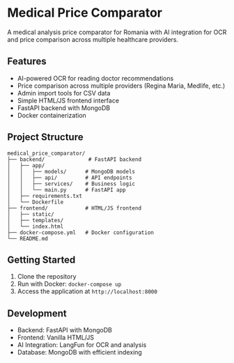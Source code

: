 # Medical Price Comparator

A medical analysis price comparator for Romania with AI integration for OCR and price comparison across multiple healthcare providers.

## Features

- AI-powered OCR for reading doctor recommendations
- Price comparison across multiple providers (Regina Maria, Medlife, etc.)
- Admin import tools for CSV data
- Simple HTML/JS frontend interface
- FastAPI backend with MongoDB
- Docker containerization

## Project Structure

```
medical_price_comparator/
├── backend/              # FastAPI backend
│   ├── app/
│   │   ├── models/      # MongoDB models
│   │   ├── api/         # API endpoints
│   │   ├── services/    # Business logic
│   │   └── main.py      # FastAPI app
│   ├── requirements.txt
│   └── Dockerfile
├── frontend/            # HTML/JS frontend
│   ├── static/
│   ├── templates/
│   └── index.html
├── docker-compose.yml   # Docker configuration
└── README.md
```

## Getting Started

1. Clone the repository
2. Run with Docker: `docker-compose up`
3. Access the application at `http://localhost:8000`

## Development

- Backend: FastAPI with MongoDB
- Frontend: Vanilla HTML/JS
- AI Integration: LangFun for OCR and analysis
- Database: MongoDB with efficient indexing